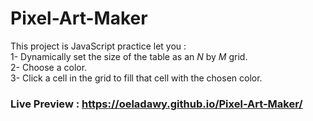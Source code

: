 # Pixel-Art-Maker
This project is JavaScript practice let you : <br>
1- Dynamically set the size of the table as an _N_ by _M_ grid. <br>
2- Choose a color. <br>
3- Click a cell in the grid to fill that cell with the chosen color.
### Live Preview : https://oeladawy.github.io/Pixel-Art-Maker/
